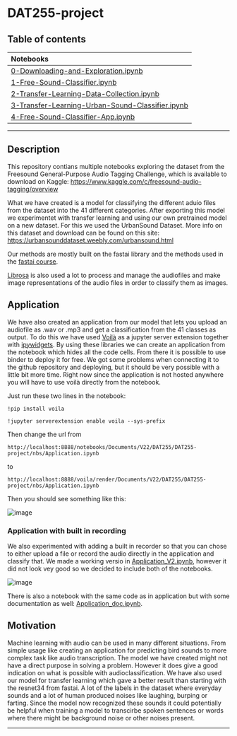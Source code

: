 # DAT255-project

## Table of contents

| Notebooks    |
|:----------|
|  [0-Downloading-and-Exploration.ipynb](https://nbviewer.org/github/oyvindgrutle/DAT255-project/blob/master/nbs/0-Downloading-and-Exploration.ipynb)  |
|  [1-Free-Sound-Classifier.ipynb](https://nbviewer.org/github/oyvindgrutle/DAT255-project/blob/master/nbs/1-Free-Sound-Classifier.ipynb)  |
|  [2-Transfer-Learning-Data-Collection.ipynb](https://nbviewer.org/github/oyvindgrutle/DAT255-project/blob/master/nbs/2-Transfer-Learning-Data-Collection.ipynb)  |
|  [3-Transfer-Learning-Urban-Sound-Classifier.ipynb](https://nbviewer.org/github/oyvindgrutle/DAT255-project/blob/master/nbs/3-Transfer-Learning-Urban-Sound-Classifier.ipynb)  |
|  [4-Free-Sound-Classifier-App.ipynb](https://nbviewer.org/github/oyvindgrutle/DAT255-project/blob/master/nbs/Application.ipynb)  |

---

## Description

This repository contians multiple notebooks exploring the dataset from the Freesound General-Purpose Audio Tagging Challenge, which is available to download on Kaggle: https://www.kaggle.com/c/freesound-audio-tagging/overview

What we have created is a model for classifying the different aduio files from the dataset into the 41 different categories. After exporting this model we experimentet with transfer learning and using our own pretrained model on a new dataset. For this we used the UrbanSound Dataset. More info on this dataset and download can be found on this site: https://urbansounddataset.weebly.com/urbansound.html

Our methods are mostly built on the fastai library and the methods used in the [fastai course](https://course.fast.ai/).

[Librosa](https://librosa.org/doc/latest/index.html) is also used a lot to process and manage the audiofiles and make image representations of the audio files in order to classify them as images.

## Application

We have also created an application from our model that lets you upload an audiofile as .wav or .mp3 and get a classification from the 41 classes as output. To do this we have used [Voilà](https://voila.readthedocs.io/en/stable/using.html) as a jupyter server extension together with [ipywidgets](https://ipywidgets.readthedocs.io/en/latest/examples/Widget%20List.html). By using these libraries we can create an application from the notebook which hides all the code cells. From there it is possible to use binder to deploy it for free. We got some problems when connecting it to the github repository and deploying, but it should be very possible with a little bit more time.
Right now since the application is not hosted anywhere you will have to use voilà directly from the notebook.

Just run these two lines in the notebook:

`!pip install voila` 
  
`!jupyter serverextension enable voila --sys-prefix` 
  
Then change the url from 

`http://localhost:8888/notebooks/Documents/V22/DAT255/DAT255-project/nbs/Application.ipynb` 

to 

`http://localhost:8888/voila/render/Documents/V22/DAT255/DAT255-project/nbs/Application.ipynb` 

Then you should see something like this:

![image](https://user-images.githubusercontent.com/57411743/165593385-d630301d-63bd-4216-8c52-001f069d57e3.png)

### Application with built in recording

We also experimented with adding a built in recorder so that you can chose to either upload a file or record the audio directly in the application and classify that. We made a working versio in [Application_V2.ipynb](https://nbviewer.org/github/oyvindgrutle/DAT255-project/blob/master/nbs/Application_V2.ipynb), however it did not look vey good so we decided to include both of the notebooks.

![image](https://user-images.githubusercontent.com/57411743/165594818-0b194363-f13f-44e9-b6f4-dd12cb8ba9bb.png)


There is also a notebook with the same code as in application but with some documentation as well: [Application_doc.ipynb](https://nbviewer.org/github/oyvindgrutle/DAT255-project/blob/master/nbs/Application_doc.ipynb).


## Motivation

Machine learning with audio can be used in many different situations. From simple usage like creating an application for predicting bird sounds to more complex task like audio transcription.
The model we have created might not have a direct purpose in solving a problem. However it does give a good indication on what is possible with audioclassification. We have also used our model for transfer learning which gave a better result than starting with the resnet34 from fastai. A lot of the labels in the dataset where everyday sounds and a lot of human produced noises like laughing, burping or farting. Since the model now recognized these sounds it could potentially be helpful when training a model to transcirbe spoken sentences or words where there might be background noise or other noises present.

---
